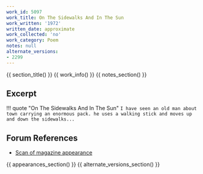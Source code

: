 ```yaml
---
work_id: 5097
work_title: On The Sidewalks And In The Sun
work_written: '1972'
written_date: approximate
work_collected: 'no'
work_category: Poem
notes: null
alternate_versions:
- 2299
---
```


{{ section_title() }}
{{ work_info() }}
{{ notes_section() }}
## Excerpt
!!! quote "On The Sidewalks And In The Sun"
    ```
    I have seen an old man about town
    carrying an enormous pack.
    he uses a walking stick
    and moves up and down the sidewalks...
    ```

## Forum References
- [Scan of magazine appearance](https://bukowskiforum.com/threads/pure-smutte-no-1-november-1972-the-lady-executives-the-sea-walked-in-and-out.11780/)

{{ appearances_section() }}
{{ alternate_versions_section() }}